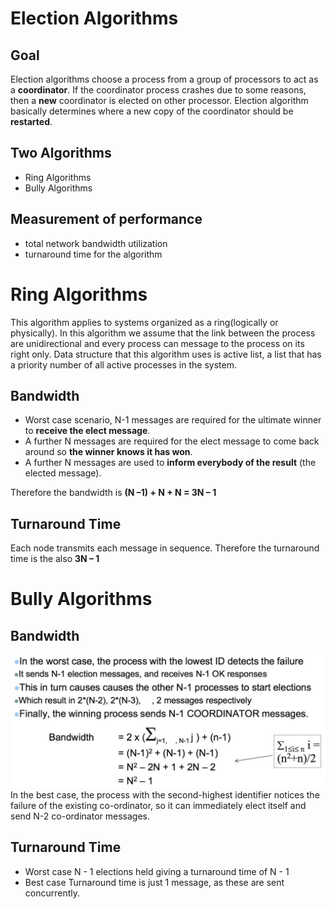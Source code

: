 # Election Algorithms
## Goal
Election algorithms choose a process from a group of processors to act as a **coordinator**. If the coordinator process crashes due to some reasons, then a **new** coordinator is elected on other processor. Election algorithm basically determines where a new copy of the coordinator should be **restarted**.
## Two Algorithms
* Ring Algorithms
* Bully Algorithms
## Measurement of performance
* total network bandwidth utilization
* turnaround time for the algorithm

# Ring Algorithms
This algorithm applies to systems organized as a ring(logically or physically). In this algorithm we assume that the link between the process are unidirectional and every process can message to the process on its right only. Data structure that this algorithm uses is active list, a list that has a priority number of all active processes in the system. 
## Bandwidth
* Worst case scenario, N-1 messages are required for the ultimate winner to **receive the elect message**.
* A further N messages are required for the elect message to come back around so **the winner knows it has won**.
* A further N messages are used to **inform everybody of the result** (the elected message).

Therefore the bandwidth is **(N –1) + N + N = 3N – 1**
## Turnaround Time
Each node transmits each message in sequence. Therefore the turnaround time is the also **3N – 1**

# Bully Algorithms
## Bandwidth
![bullyalgs](Images/bully.png)
In the best case, the process with the second-highest identifier notices the failure of the existing co-ordinator, so it can immediately elect itself and send N-2 co-ordinator messages.
## Turnaround Time
* Worst case N - 1 elections held giving a turnaround time of N - 1
* Best case Turnaround time is just 1 message, as these are sent concurrently.